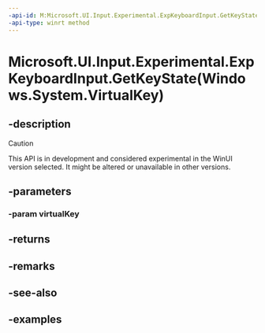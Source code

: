 ```yaml
---
-api-id: M:Microsoft.UI.Input.Experimental.ExpKeyboardInput.GetKeyState(Windows.System.VirtualKey)
-api-type: winrt method
---
```


# Microsoft.UI.Input.Experimental.ExpKeyboardInput.GetKeyState(Windows.System.VirtualKey)

<!--
public Windows.UI.Core.CoreVirtualKeyStates GetKeyState (Windows.System.VirtualKey virtualKey);
-->

## -description

> [!CAUTION]
> This API is in development and considered experimental in the WinUI version selected. It might be altered or unavailable in other versions.

## -parameters

### -param virtualKey

## -returns

## -remarks

## -see-also

## -examples

